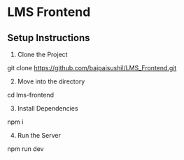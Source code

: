 # LMS Frontend

## Setup Instructions

1. Clone the Project

git clone https://github.com/bajpaisushil/LMS_Frontend.git

2. Move into the directory

cd lms-frontend

3. Install Dependencies

npm i

4. Run the Server

npm run dev



